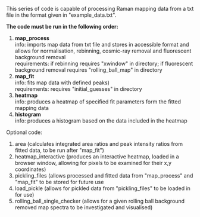 This series of code is capable of processing Raman mapping data from a txt file in the format given in "example_data.txt". 

**The code must be run in the following order:**
1. **map_process**  
   info: imports map data from txt file and stores in accessible format and allows for normalisation, rebinning, cosmic-ray removal and fluorescent background removal  
   requirements: if rebinning requires "xwindow" in directory; if fluorescent background removal requires "rolling_ball_map" in directory
3. **map_fit**  
   info: fits map data with defined peaks)  
   requirements: requires "initial_guesses" in directory
5. **heatmap**  
   info: produces a heatmap of specified fit parameters form the fitted mapping data  
6. **histogram**  
   info: produces a histogram based on the data included in the heatmap  

Optional code: 
1. area (calculates integrated area ratios and peak intensity ratios from fitted data, to be run after "map_fit")
2. heatmap_interactive (produces an interactive heatmap, loaded in a browser window, allowing for pixels to be examined for their x,y coordinates)
3. pickling_files (allows processed and fitted data from "map_process" and "map_fit" to be stored for future use
4. load_pickle (allows for pickled data from "pickling_files" to be loaded in for use)
5. rolling_ball_single_checker (allows for a given rolling ball background removed map spectra to be investigated and visualised)
